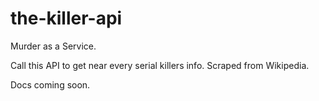 # the-killer-api

Murder as a Service.

Call this API to get near every serial killers info. Scraped from Wikipedia.

Docs coming soon.
